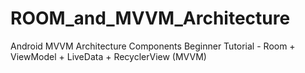 # ROOM_and_MVVM_Architecture
Android MVVM Architecture Components Beginner Tutorial - Room + ViewModel + LiveData + RecyclerView (MVVM)

